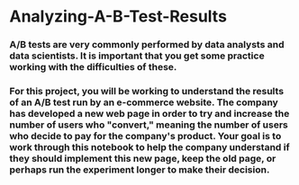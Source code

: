 # Analyzing-A-B-Test-Results

### A/B tests are very commonly performed by data analysts and data scientists. It is important that you get some practice working with the difficulties of these.

### For this project, you will be working to understand the results of an A/B test run by an e-commerce website. The company has developed a new web page in order to try and increase the number of users who "convert," meaning the number of users who decide to pay for the company's product. Your goal is to work through this notebook to help the company understand if they should implement this new page, keep the old page, or perhaps run the experiment longer to make their decision.
